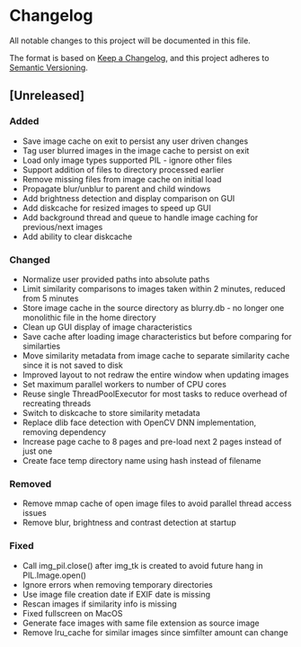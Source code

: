 # Changelog

All notable changes to this project will be documented in this file.

The format is based on [Keep a Changelog](https://keepachangelog.com/en/1.1.0/),
and this project adheres to [Semantic Versioning](https://semver.org/spec/v2.0.0.html).

## [Unreleased]

### Added

- Save image cache on exit to persist any user driven changes
- Tag user blurred images in the image cache to persist on exit
- Load only image types supported PIL - ignore other files
- Support addition of files to directory processed earlier
- Remove missing files from image cache on initial load
- Propagate blur/unblur to parent and child windows
- Add brightness detection and display comparison on GUI
- Add diskcache for resized images to speed up GUI
- Add background thread and queue to handle image caching for previous/next images
- Add ability to clear diskcache

### Changed

- Normalize user provided paths into absolute paths
- Limit similarity comparisons to images taken within 2 minutes, reduced from 5 minutes
- Store image cache in the source directory as blurry.db - no longer one monolithic file in the home directory
- Clean up GUI display of image characteristics
- Save cache after loading image characteristics but before comparing for similarties
- Move similarity metadata from image cache to separate similarity cache since it is not saved to disk
- Improved layout to not redraw the entire window when updating images
- Set maximum parallel workers to number of CPU cores
- Reuse single ThreadPoolExecutor for most tasks to reduce overhead of recreating threads
- Switch to diskcache to store similarity metadata
- Replace dlib face detection with OpenCV DNN implementation, removing dependency
- Increase page cache to 8 pages and pre-load next 2 pages instead of just one
- Create face temp directory name using hash instead of filename

### Removed

- Remove mmap cache of open image files to avoid parallel thread access issues
- Remove blur, brightness and contrast detection at startup

### Fixed

- Call img_pil.close() after img_tk is created to avoid future hang in PIL.Image.open()
- Ignore errors when removing temporary directories
- Use image file creation date if EXIF date is missing
- Rescan images if similarity info is missing
- Fixed fullscreen on MacOS
- Generate face images with same file extension as source image
- Remove lru_cache for similar images since simfilter amount can change